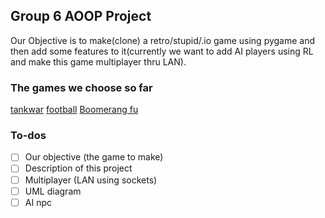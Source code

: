 ## Group 6 AOOP Project
Our Objective is to make(clone) a retro/stupid/.io game using pygame and then add some features to it(currently we want to add AI players using RL and make this game multiplayer thru LAN).

### The games we choose so far 
[tankwar](https://github.com/CharlesPikachu/Games/tree/master/cpgames/core/games/tankwar)
[football](https://github.com/CharlesPikachu/Games/tree/master/cpgames/core/games/bloodfootball)
[Boomerang fu](https://www.youtube.com/watch?v=2xfgPGCdCBU)
### To-dos
- [ ] Our objective (the game to make)
- [ ] Description of this project
- [ ] Multiplayer (LAN using sockets)
- [ ] UML diagram
- [ ] AI npc
